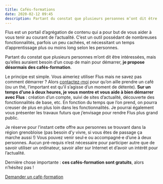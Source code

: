 ```yaml
---
title: Cafés-formations
date: 2020-02-12 09:45
description: Partant du constat que plusieurs personnes m’ont dit être intéressées, mais qu’elles auraient besoin d’un coup de main pour démarrer, je propose désormais des cafés-formation.
---
```


Flus est un portail d’agrégation de contenu qui a pour but de vous aider à vous
tenir au courant de l’actualité. C’est un outil possédant de nombreuses
fonctionnalités, parfois un peu cachées, et nécessitant un temps
d’apprentissage plus ou moins long selon les personnes.

Partant du constat que plusieurs personnes m’ont dit être intéressées, mais
qu’elles auraient besoin d’un coup de main pour démarrer, **je propose désormais
des cafés-formation**.

Le principe est simple. Vous aimeriez utiliser Flus mais ne savez pas comment
démarrer ? Alors [contactez-moi](mailto:marien@flus.io) pour qu’on aille
prendre un café (ou un thé, l’important est qu’il s’agisse d’un moment de
détente). **Sur un temps d’une à deux heures, je vous montre et vous aide à
bien démarrer avec Flus** : création d’un compte, suivi de sites d’actualité,
découverte des fonctionnalités de base, etc. En fonction du temps que l’on
prend, on pourra creuser de plus en plus loin dans les fonctionnalités. Je
pourrai également vous présenter les travaux futurs que j’envisage pour rendre
Flus plus grand public.

Je réserve pour l’instant cette offre aux personnes se trouvant dans la région
grenobloise (pas besoin d’y vivre, si vous êtes de passage ça marche aussi !)
Vous pouvez venir seul·e ou accompagné·e d’une à deux personnes. Aucun
pré-requis n’est nécessaire pour participer autre que de savoir utiliser un
ordinateur, savoir aller sur Internet et d’avoir un intérêt pour l’actualité.

Dernière chose importante : **ces cafés-formation sont gratuits**, alors
n’hésitez pas !

<p class="paragraph--center">
    <a class="call-to-action" href="mailto:marien@flus.io?subject=Café-formation">
        Demander un café-formation
    </a>
</p>

